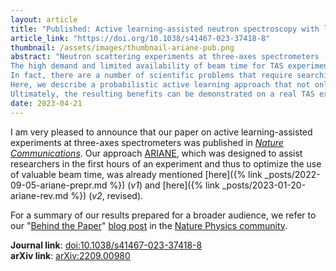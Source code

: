 ```yaml
---
layout: article
title: "Published: Active learning-assisted neutron spectroscopy with log-Gaussian processes"
article_link: "https://doi.org/10.1038/s41467-023-37418-8"
thumbnail: /assets/images/thumbnail-ariane-pub.png
abstract: "Neutron scattering experiments at three-axes spectrometers (TAS) investigate magnetic and lattice excitations by measuring intensity distributions to understand the origins of materials properties.
The high demand and limited availability of beam time for TAS experiments however raise the natural question whether we can improve their efficiency and make better use of the experimenter’s time.
In fact, there are a number of scientific problems that require searching for signals, which may be time consuming and inefficient if done manually due to measurements in uninformative regions.
Here, we describe a probabilistic active learning approach that not only runs autonomously, i.e., without human interference, but can also directly provide locations for informative measurements in a mathematically sound and methodologically robust way by exploiting log-Gaussian processes.
Ultimately, the resulting benefits can be demonstrated on a real TAS experiment and a benchmark including numerous different excitations."
date: 2023-04-21
---
```


I am very pleased to announce that our paper on active learning-assisted experiments at three-axes spectrometers was published in [_Nature Communications_](https://www.nature.com/ncomms/).
Our approach [ARIANE](https://jugit.fz-juelich.de/ainx/ariane), which was designed to assist researchers in the first hours of an experiment and thus to optimize the use of valuable beam time, was already mentioned [here]({% link _posts/2022-09-05-ariane-prepr.md %}) (_v1_) and [here]({% link _posts/2023-01-20-ariane-rev.md %}) (_v2_, revised).

For a summary of our results prepared for a broader audience, we refer to our "[Behind the Paper](https://physicscommunity.nature.com/channels/behind-the-paper)" [blog post](https://physicscommunity.nature.com/posts/towards-ai-assisted-neutron-spectroscopy) in the [Nature Physics community](https://physicscommunity.nature.com).

**Journal link**: [doi:10.1038/s41467-023-37418-8](https://doi.org/10.1038/s41467-023-37418-8)  
**arXiv link**: [arXiv:2209.00980](https://arxiv.org/abs/2209.00980)

